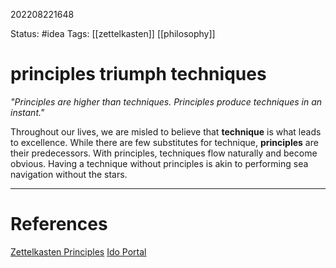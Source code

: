 202208221648

Status: #idea
Tags: [[zettelkasten]] [[philosophy]]

# principles triumph techniques

*"Principles are higher than techniques. Principles produce techniques in an instant."*

Throughout our lives, we are misled to believe that **technique** is what leads to excellence. While there are few substitutes for technique, **principles** are their predecessors. With principles, techniques flow naturally and become obvious. Having a technique without principles is akin to performing sea navigation without the stars.

___
# References
[Zettelkasten Principles](https://zettelkasten.de/posts/overview/)
[Ido Portal](https://www.idoportal.com/)

